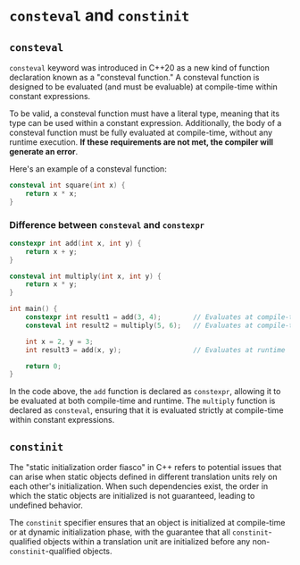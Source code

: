 # `consteval` and `constinit`

## `consteval`

`consteval` keyword was introduced in C++20 as a new kind of function declaration known as a "consteval function." A consteval function is designed to be evaluated (and must be evaluable) at compile-time within constant expressions.

To be valid, a consteval function must have a literal type, meaning that its type can be used within a constant expression. Additionally, the body of a consteval function must be fully evaluated at compile-time, without any runtime execution. **If these requirements are not met, the compiler will generate an error**.

Here's an example of a consteval function:

```cpp
consteval int square(int x) {
    return x * x;
}
```

### Difference between `consteval` and `constexpr`

```cpp
constexpr int add(int x, int y) {
    return x + y;
}

consteval int multiply(int x, int y) {
    return x * y;
}

int main() {
    constexpr int result1 = add(3, 4);        // Evaluates at compile-time
    consteval int result2 = multiply(5, 6);   // Evaluates at compile-time

    int x = 2, y = 3;
    int result3 = add(x, y);                  // Evaluates at runtime

    return 0;
}
```

In the code above, the `add` function is declared as `constexpr`, allowing it to be evaluated at both compile-time and runtime. The `multiply` function is declared as `consteval`, ensuring that it is evaluated strictly at compile-time within constant expressions.

## `constinit`

The "static initialization order fiasco" in C++ refers to potential issues that can arise when static objects defined in different translation units rely on each other's initialization. When such dependencies exist, the order in which the static objects are initialized is not guaranteed, leading to undefined behavior.

The `constinit` specifier ensures that an object is initialized at compile-time or at dynamic initialization phase, with the guarantee that all `constinit`-qualified objects within a translation unit are initialized before any non-`constinit`-qualified objects.

